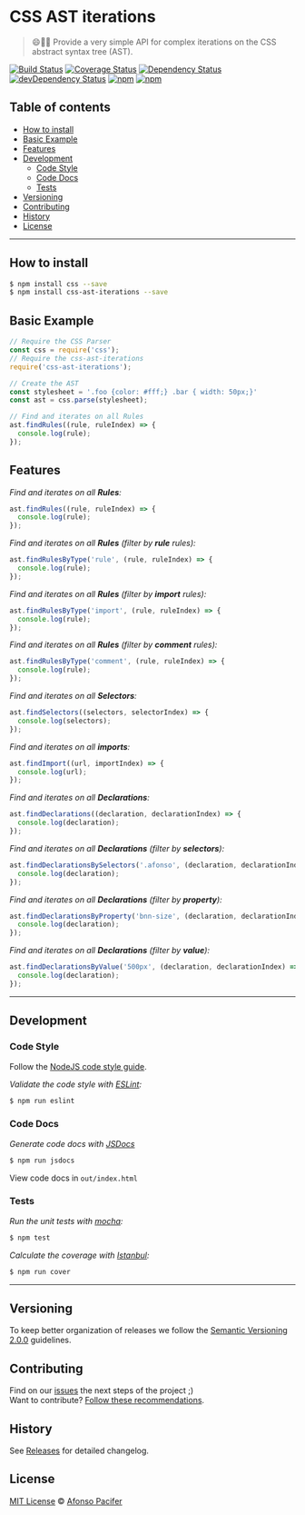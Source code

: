 # CSS AST iterations

> :smile::green_heart::evergreen_tree: Provide a very simple API for complex iterations on the CSS abstract syntax tree (AST).

[![Build Status](https://travis-ci.org/afonsopacifer/css-ast-iterations.svg?branch=master)](https://travis-ci.org/afonsopacifer/css-ast-iterations)
[![Coverage Status](https://coveralls.io/repos/github/afonsopacifer/css-ast-iterations/badge.svg?branch=master)](https://coveralls.io/github/afonsopacifer/css-ast-iterations?branch=master)
[![Dependency Status](https://david-dm.org/afonsopacifer/css-ast-iterations.svg)](https://david-dm.org/afonsopacifer/css-ast-iterations)
[![devDependency Status](https://david-dm.org/afonsopacifer/css-ast-iterations/dev-status.svg)](https://david-dm.org/afonsopacifer/css-ast-iterations#info=devDependencies)
[![npm](https://img.shields.io/npm/vcss-ast-iterations.svg)](https://www.npmjs.com/packagecss-ast-iterations)
[![npm](https://img.shields.io/npm/dtcss-ast-iterations.svg)](https://www.npmjs.com/packagecss-ast-iterations)

## Table of contents

- [How to install](#how-to-install)
- [Basic Example](#basic-example)
- [Features](#features)
- [Development](#development)
  - [Code Style](#code-style)
  - [Code Docs](#code-docs)
  - [Tests](#tests)
- [Versioning](#versioning)
- [Contributing](#contributing)
- [History](#history)
- [License](#license)

<hr>

## How to install

```sh
$ npm install css --save
$ npm install css-ast-iterations --save
```

## Basic Example

```js
// Require the CSS Parser
const css = require('css');
// Require the css-ast-iterations
require('css-ast-iterations');

// Create the AST
const stylesheet = '.foo {color: #fff;} .bar { width: 50px;}'
const ast = css.parse(stylesheet);

// Find and iterates on all Rules
ast.findRules((rule, ruleIndex) => {
  console.log(rule);
});

```

## Features

*Find and iterates on all **Rules**:*
```js
ast.findRules((rule, ruleIndex) => {
  console.log(rule);
});
```

*Find and iterates on all **Rules** (filter by **rule** rules):*
```js
ast.findRulesByType('rule', (rule, ruleIndex) => {
  console.log(rule);
});
```

*Find and iterates on all **Rules** (filter by **import** rules):*
```js
ast.findRulesByType('import', (rule, ruleIndex) => {
  console.log(rule);
});
```

*Find and iterates on all **Rules** (filter by **comment** rules):*
```js
ast.findRulesByType('comment', (rule, ruleIndex) => {
  console.log(rule);
});
```

*Find and iterates on all **Selectors**:*
```js
ast.findSelectors((selectors, selectorIndex) => {
  console.log(selectors);
});
```

*Find and iterates on all **imports**:*
```js
ast.findImport((url, importIndex) => {
  console.log(url);
});
```

*Find and iterates on all **Declarations**:*
```js
ast.findDeclarations((declaration, declarationIndex) => {
  console.log(declaration);
});
```

*Find and iterates on all **Declarations** (filter by **selectors**):*
```js
ast.findDeclarationsBySelectors('.afonso', (declaration, declarationIndex) => {
  console.log(declaration);
});
```

*Find and iterates on all **Declarations** (filter by **property**):*
```js
ast.findDeclarationsByProperty('bnn-size', (declaration, declarationIndex) => {
  console.log(declaration);
});
```

*Find and iterates on all **Declarations** (filter by **value**):*
```js
ast.findDeclarationsByValue('500px', (declaration, declarationIndex) => {
  console.log(declaration);
});
```

<hr>

## Development

### Code Style

Follow the [NodeJS code style guide](https://github.com/bananacss/banana-style-guide).

*Validate the code style with [ESLint](http://eslint.org/):*
```sh
$ npm run eslint
```

### Code Docs

*Generate code docs with [JSDocs](http://usejsdoc.org/)*
```sh
$ npm run jsdocs
```

View code docs in `out/index.html`

### Tests

*Run the unit tests with [mocha](https://mochajs.org/):*
```sh
$ npm test
```

*Calculate the coverage with [Istanbul](https://gotwarlost.github.io/istanbul/):*
```sh
$ npm run cover
```

<hr>

## Versioning

To keep better organization of releases we follow the [Semantic Versioning 2.0.0](http://semver.org/) guidelines.

## Contributing

Find on our [issues](https://github.com/afonsopacifer/css-ast-iterations/issues/) the next steps of the project ;)
<br>
Want to contribute? [Follow these recommendations](https://github.com/afonsopacifer/css-ast-iterations/blob/master/CONTRIBUTING.md).

## History

See [Releases](https://github.com/afonsopacifer/css-ast-iterations/releases) for detailed changelog.

## License

[MIT License](https://github.com/afonsopacifer/css-ast-iterations/blob/master/LICENSE.md) © [Afonso Pacifer](http://afonsopacifer.com/)
